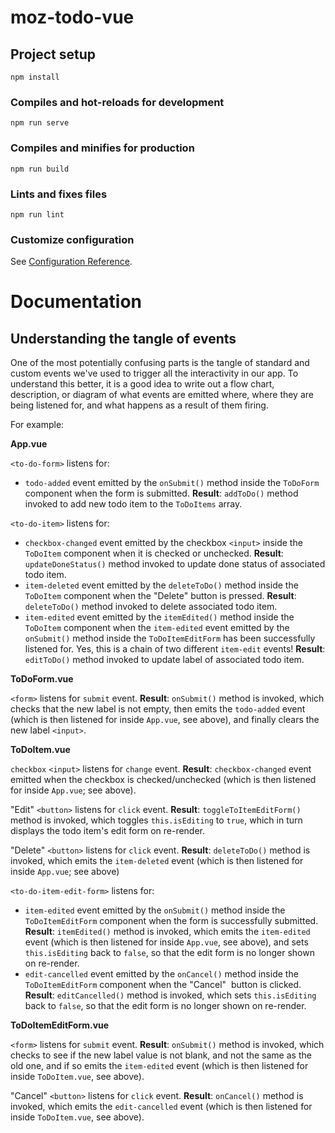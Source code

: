 # moz-todo-vue

## Project setup
```
npm install
```

### Compiles and hot-reloads for development
```
npm run serve
```

### Compiles and minifies for production
```
npm run build
```

### Lints and fixes files
```
npm run lint
```

### Customize configuration
See [Configuration Reference](https://cli.vuejs.org/config/).



# Documentation

## Understanding the tangle of events

One of the most potentially confusing parts is the tangle of standard and custom events we've used to trigger all the interactivity in our app. To understand this better, it is a good idea to write out a flow chart, description, or diagram of what events are emitted where, where they are being listened for, and what happens as a result of them firing.

For example:

**App.vue**

`<to-do-form>` listens for:

- `todo-added` event emitted by the `onSubmit()` method inside the `ToDoForm` component when the form is submitted.
  **Result**: `addToDo()` method invoked to add new todo item to the `ToDoItems` array.

`<to-do-item>` listens for:

- `checkbox-changed` event emitted by the checkbox `<input>` inside the `ToDoItem` component when it is checked or unchecked.
  **Result**: `updateDoneStatus()` method invoked to update done status of associated todo item.
- `item-deleted` event emitted by the `deleteToDo()` method inside the `ToDoItem` component when the "Delete" button is pressed.
  **Result**: `deleteToDo()` method invoked to delete associated todo item.
- `item-edited` event emitted by the `itemEdited()` method inside the `ToDoItem` component when the `item-edited` event emitted by the `onSubmit()` method inside the `ToDoItemEditForm` has been successfully listened for. Yes, this is a chain of two different `item-edit` events!
  **Result**: `editToDo()` method invoked to update label of associated todo item.

**ToDoForm.vue**

`<form>` listens for `submit` event.
**Result**: `onSubmit()` method is invoked, which checks that the new label is not empty, then emits the `todo-added` event (which is then listened for inside `App.vue`, see above), and finally clears the new label `<input>`.

**ToDoItem.vue**

`checkbox` `<input>` listens for `change` event.
**Result**: `checkbox-changed` event emitted when the checkbox is checked/unchecked (which is then listened for inside `App.vue`; see above).

"Edit" `<button>` listens for `click` event.
**Result**: `toggleToItemEditForm()` method is invoked, which toggles `this.isEditing` to `true`, which in turn displays the todo item's edit form on re-render.

"Delete" `<button>` listens for `click` event.
**Result**: `deleteToDo()` method is invoked, which emits the `item-deleted` event (which is then listened for inside `App.vue`; see above)

`<to-do-item-edit-form>` listens for:

- `item-edited` event emitted by the `onSubmit()` method inside the `ToDoItemEditForm` component when the form is successfully submitted.
  **Result**: `itemEdited()` method is invoked, which emits the `item-edited` event (which is then listened for inside `App.vue`, see above), and sets `this.isEditing` back to `false`, so that the edit form is no longer shown on re-render.
- `edit-cancelled` event emitted by the `onCancel()` method inside the `ToDoItemEditForm` component when the "Cancel"  button is clicked.
  **Result**: `editCancelled()` method is invoked, which sets `this.isEditing` back to `false`, so that the edit form is no longer shown on re-render.

**ToDoItemEditForm.vue**

`<form>` listens for `submit` event.
**Result**: `onSubmit()` method is invoked, which checks to see if the new label value is not blank, and not the same as the old one, and if so emits the `item-edited` event (which is then listened for inside `ToDoItem.vue`, see above).

"Cancel" `<button>` listens for `click` event.
**Result**: `onCancel()` method is invoked, which emits the `edit-cancelled` event (which is then listened for inside `ToDoItem.vue`, see above).